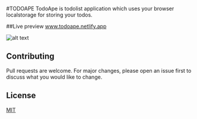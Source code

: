 #TODOAPE
TodoApe is todolist application which uses your browser localstorage for storing your todos.

##Live preview
www.todoape.netlify.app


![alt text](https://firebasestorage.googleapis.com/v0/b/dynamite-beff5.appspot.com/o/Desktop%20-%201%20(1).png?alt=media&token=c4c9e01f-97ef-498e-811f-456cdc3e04db)

## Contributing
Pull requests are welcome. For major changes, please open an issue first to discuss what you would like to change.

## License
[MIT](https://choosealicense.com/licenses/mit/)
